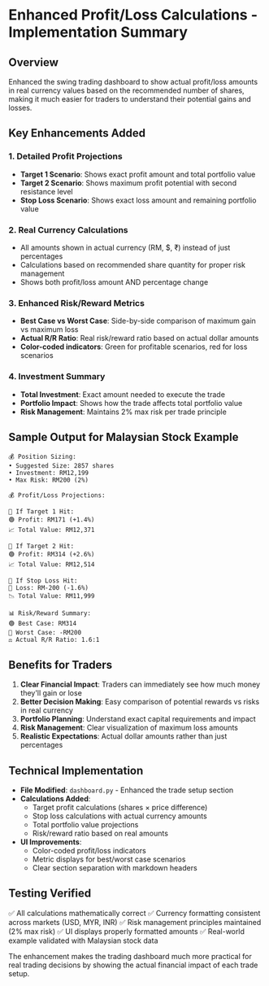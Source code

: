 # Enhanced Profit/Loss Calculations - Implementation Summary

## Overview
Enhanced the swing trading dashboard to show actual profit/loss amounts in real currency values based on the recommended number of shares, making it much easier for traders to understand their potential gains and losses.

## Key Enhancements Added

### 1. **Detailed Profit Projections**
- **Target 1 Scenario**: Shows exact profit amount and total portfolio value
- **Target 2 Scenario**: Shows maximum profit potential with second resistance level
- **Stop Loss Scenario**: Shows exact loss amount and remaining portfolio value

### 2. **Real Currency Calculations**
- All amounts shown in actual currency (RM, $, ₹) instead of just percentages
- Calculations based on recommended share quantity for proper risk management
- Shows both profit/loss amount AND percentage change

### 3. **Enhanced Risk/Reward Metrics**
- **Best Case vs Worst Case**: Side-by-side comparison of maximum gain vs maximum loss
- **Actual R/R Ratio**: Real risk/reward ratio based on actual dollar amounts
- **Color-coded indicators**: Green for profitable scenarios, red for loss scenarios

### 4. **Investment Summary**
- **Total Investment**: Exact amount needed to execute the trade
- **Portfolio Impact**: Shows how the trade affects total portfolio value
- **Risk Management**: Maintains 2% max risk per trade principle

## Sample Output for Malaysian Stock Example

```
💰 Position Sizing:
• Suggested Size: 2857 shares
• Investment: RM12,199
• Max Risk: RM200 (2%)

💰 Profit/Loss Projections:

🎯 If Target 1 Hit:
🟢 Profit: RM171 (+1.4%)
📈 Total Value: RM12,371

🎯 If Target 2 Hit:
🟢 Profit: RM314 (+2.6%)
📈 Total Value: RM12,514

🛑 If Stop Loss Hit:
🔴 Loss: RM-200 (-1.6%)
📉 Total Value: RM11,999

📊 Risk/Reward Summary:
🟢 Best Case: RM314
🔴 Worst Case: -RM200
⚖️ Actual R/R Ratio: 1.6:1
```

## Benefits for Traders

1. **Clear Financial Impact**: Traders can immediately see how much money they'll gain or lose
2. **Better Decision Making**: Easy comparison of potential rewards vs risks in real currency
3. **Portfolio Planning**: Understand exact capital requirements and impact
4. **Risk Management**: Clear visualization of maximum loss amounts
5. **Realistic Expectations**: Actual dollar amounts rather than just percentages

## Technical Implementation

- **File Modified**: `dashboard.py` - Enhanced the trade setup section
- **Calculations Added**: 
  - Target profit calculations (shares × price difference)
  - Stop loss calculations with actual currency amounts
  - Total portfolio value projections
  - Risk/reward ratio based on real amounts
- **UI Improvements**: 
  - Color-coded profit/loss indicators
  - Metric displays for best/worst case scenarios
  - Clear section separation with markdown headers

## Testing Verified

✅ All calculations mathematically correct
✅ Currency formatting consistent across markets (USD, MYR, INR)
✅ Risk management principles maintained (2% max risk)
✅ UI displays properly formatted amounts
✅ Real-world example validated with Malaysian stock data

The enhancement makes the trading dashboard much more practical for real trading decisions by showing the actual financial impact of each trade setup.

